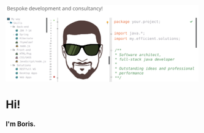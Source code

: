 ![banner](pics/svg/banner_v1_optimized.svg)
<h1 align="left`">Hi!</h1>    
<h2 align="left`" style="font-size: larger">I'm Boris.</h2>
